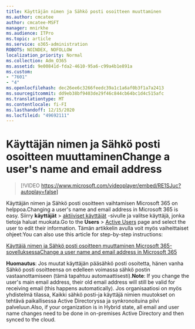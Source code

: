 ```yaml
---
title: Käyttäjän nimen ja Sähkö posti osoitteen muuttaminen
ms.author: cmcatee
author: cmcatee-MSFT
manager: mnirkhe
ms.audience: ITPro
ms.topic: article
ms.service: o365-administration
ROBOTS: NOINDEX, NOFOLLOW
localization_priority: Normal
ms.collection: Adm_O365
ms.assetid: 9e00841d-fda2-4610-95a6-c99a4b1e891a
ms.custom:
- "7601"
- "4"
ms.openlocfilehash: dec26ee6c3266feedc39a1c1a6af0b3f1a7a2413
ms.sourcegitcommit: dd9eb38bf9403de29f46c844cb64bc1d4c515afc
ms.translationtype: MT
ms.contentlocale: fi-FI
ms.lasthandoff: 12/15/2020
ms.locfileid: "49692111"
---
```

# <a name="change-a-users-name-and-email-address"></a><span data-ttu-id="590ae-102">Käyttäjän nimen ja Sähkö posti osoitteen muuttaminen</span><span class="sxs-lookup"><span data-stu-id="590ae-102">Change a user's name and email address</span></span>

> [!VIDEO https://www.microsoft.com/videoplayer/embed/RE1SJuc?autoplay=false]

<span data-ttu-id="590ae-103">Käyttäjän nimen ja Sähkö posti osoitteen vaihtamisen Microsoft 365 on helppoa.</span><span class="sxs-lookup"><span data-stu-id="590ae-103">Changing a user's name and email address in Microsoft 365 is easy.</span></span> <span data-ttu-id="590ae-104">Siirry **käyttäjät** \> [aktiiviset käyttäjät](https://go.microsoft.com/fwlink/p/?linkid=834822) -sivulle ja valitse käyttäjä, jonka tietoja haluat muokata.</span><span class="sxs-lookup"><span data-stu-id="590ae-104">Go to the **Users** \> [Active Users](https://go.microsoft.com/fwlink/p/?linkid=834822) page and select the user to edit their information.</span></span> <span data-ttu-id="590ae-105">Tämän artikkelin avulla voit myös vaiheittaiset ohjeet:</span><span class="sxs-lookup"><span data-stu-id="590ae-105">You can also use this article for step-by-step instructions:</span></span>
  
[<span data-ttu-id="590ae-106">Käyttäjä nimen ja Sähkö posti osoitteen muuttaminen Microsoft 365-sovelluksessa</span><span class="sxs-lookup"><span data-stu-id="590ae-106">Change a user name and email address in Microsoft 365</span></span>](https://docs.microsoft.com/microsoft-365/admin/add-users/change-a-user-name-and-email-address)
  
 <span data-ttu-id="590ae-107">**Huomautus**: Jos muutat käyttäjän pääsähkö posti osoitetta, hänen vanha Sähkö posti osoitteensa on edelleen voimassa sähkö postin vastaanottamiseen (tämä tapahtuu automaattisesti).</span><span class="sxs-lookup"><span data-stu-id="590ae-107">**Note**: If you change the user's main email address, their old email address will still be valid for receiving email (this happens automatically).</span></span> <span data-ttu-id="590ae-108">Jos organisaatiosi on myös yhdistelmä tilassa, Kaikki sähkö posti-ja käyttäjä nimien muutokset on tehtävä paikallisessa Active Directoryssa ja synkronoituina pilvi palveluun.</span><span class="sxs-lookup"><span data-stu-id="590ae-108">Also, if your organization is in Hybrid state, all email and user name changes need to be done in on-premises Active Directory and then synced to the cloud.</span></span>